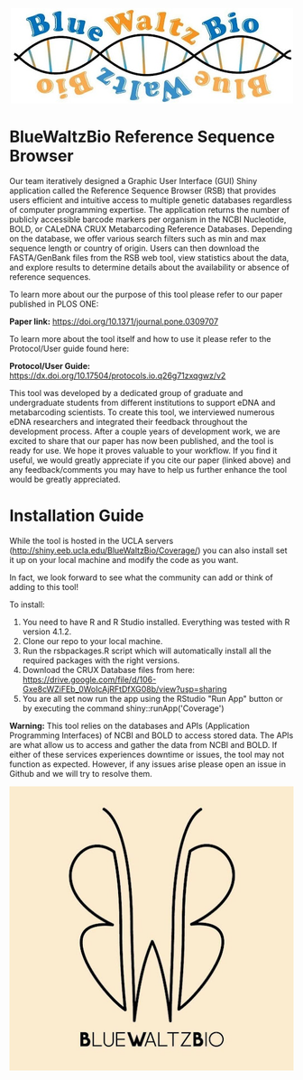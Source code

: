 <p align="center">
  <img src="https://github.com/SamuelLRapp/BlueWaltzBio/blob/master/BlueWaltzBioIcon.jpg" />
</p>

# BlueWaltzBio Reference Sequence Browser

Our team iteratively designed a Graphic User Interface (GUI) Shiny application called the Reference Sequence Browser (RSB) that provides users efficient and intuitive access to multiple genetic databases regardless of computer programming expertise. The application returns the number of publicly accessible barcode markers per organism in the NCBI Nucleotide, BOLD, or CALeDNA CRUX Metabarcoding Reference Databases. Depending on the database, we offer various search filters such as min and max sequence length or country of origin. Users can then download the FASTA/GenBank files from the RSB web tool, view statistics about the data, and explore results to determine details about the availability or absence of reference sequences.

To learn more about our the purpose of this tool please refer to our paper published in PLOS ONE:

**Paper link:** https://doi.org/10.1371/journal.pone.0309707

To learn more about the tool itself and how to use it please refer to the Protocol/User guide found here:

**Protocol/User Guide:** https://dx.doi.org/10.17504/protocols.io.q26g71zxqgwz/v2

This tool was developed by a dedicated group of graduate and undergraduate students from different institutions to support eDNA and metabarcoding scientists. To create this tool, we interviewed numerous eDNA researchers and integrated their feedback throughout the development process. After a couple years of development work, we are excited to share that our paper has now been published, and the tool is ready for use. We hope it proves valuable to your workflow. If you find it useful, we would greatly appreciate if you cite our paper (linked above) and any feedback/comments you may have to help us further enhance the tool would be greatly appreciated.

# Installation Guide

While the tool is hosted in the UCLA servers (http://shiny.eeb.ucla.edu/BlueWaltzBio/Coverage/) you can also install set it up on your local machine and modify the code as you want.

In fact, we look forward to see what the community can add or think of adding to this tool!

To install:
1. You need to have R and R Studio installed. Everything was tested with R version 4.1.2.
2. Clone our repo to your local machine.
3. Run the rsbpackages.R script which will automatically install all the required packages with the right versions.
4. Download the CRUX Database files from here: https://drive.google.com/file/d/106-Gxe8cWZiFEb_0WoIcAjRFtDfXG08b/view?usp=sharing
5. You are all set now run the app using the RStudio "Run App" button or by executing the command shiny::runApp('Coverage')

**Warning:** This tool relies on the databases and APIs (Application Programming Interfaces) of NCBI and BOLD to access stored data. The APIs are what allow us to access and gather the data from NCBI and BOLD. If either of these services experiences downtime or issues, the tool may not function as expected. However, if any issues arise please open an issue in Github and we will try to resolve them.

<p align="center">
  <img src="https://github.com/SamuelLRapp/BlueWaltzBio/blob/master/BlueWaltzBioButterfly.jpg" />
</p>
